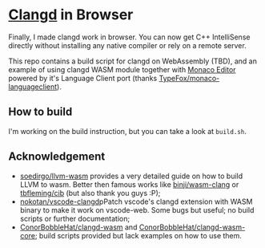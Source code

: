 # [Clangd](https://clangd.llvm.org) in Browser

Finally, I made clangd work in browser. You can now get C++ IntelliSense directly without installing any native compiler or rely on a remote server.

This repo contains a build script for clangd on WebAssembly (TBD), and an example of using clangd WASM module together with [Monaco Editor](https://microsoft.github.io/monaco-editor) powered by it's Language Client port (thanks [TypeFox/monaco-languageclient](https://github.com/TypeFox/monaco-languageclient)).

## How to build

I'm working on the build instruction, but you can take a look at `build.sh`.

## Acknowledgement

- [soedirgo/llvm-wasm](https://github.com/soedirgo/llvm-wasm) provides a very detailed guide on how to build LLVM to wasm. Better then famous works like [binji/wasm-clang](https://github.com/binji/wasm-clang) or [tbfleming/cib](https://github.com/tbfleming/cib) (but also thank you guys :P);
- [nokotan/vscode-clangd](https://github.com/nokotan/vscode-clangd)pPatch vscode's clangd extension with WASM binary to make it work on vscode-web. Some bugs but useful; no build scripts or further documentation;
- [ConorBobbleHat/clangd-wasm](https://github.com/ConorBobbleHat/clangd-wasm) and [ConorBobbleHat/clangd-wasm-core](https://github.com/ConorBobbleHat/clangd-wasm-core); build scripts provided but lack examples on how to use them.